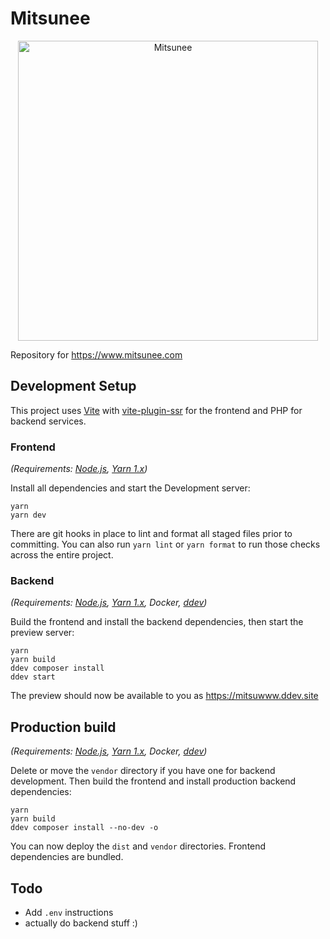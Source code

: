 # Mitsunee

<p align="center">
  <img src="https://github.com/Mitsunee/mitsuwww/raw/main/assets/logo.svg" alt="Mitsunee" width="480px">
</p>

Repository for https://www.mitsunee.com

## Development Setup

This project uses [Vite] with [vite-plugin-ssr] for the frontend and PHP for backend services.

### Frontend

_(Requirements: [Node.js], [Yarn 1.x])_

Install all dependencies and start the Development server:

```shell
yarn
yarn dev
```

There are git hooks in place to lint and format all staged files prior to committing. You can also run `yarn lint` or `yarn format` to run those checks across the entire project.

### Backend

_(Requirements: [Node.js], [Yarn 1.x], Docker, [ddev])_

Build the frontend and install the backend dependencies, then start the preview server:

```shell
yarn
yarn build
ddev composer install
ddev start
```

The preview should now be available to you as https://mitsuwww.ddev.site

## Production build

_(Requirements: [Node.js], [Yarn 1.x], Docker, [ddev])_

Delete or move the `vendor` directory if you have one for backend development. Then build the frontend and install production backend dependencies:

```shell
yarn
yarn build
ddev composer install --no-dev -o
```

You can now deploy the `dist` and `vendor` directories. Frontend dependencies are bundled.

## Todo

- Add `.env` instructions
- actually do backend stuff :)

[vite]: https://vitejs.dev/
[vite-plugin-ssr]: https://vite-plugin-ssr.com/
[ddev]: https://ddev.readthedocs.io/en/latest/
[node.js]: https://nodejs.org/en/
[yarn 1.x]: https://classic.yarnpkg.com/lang/en/
